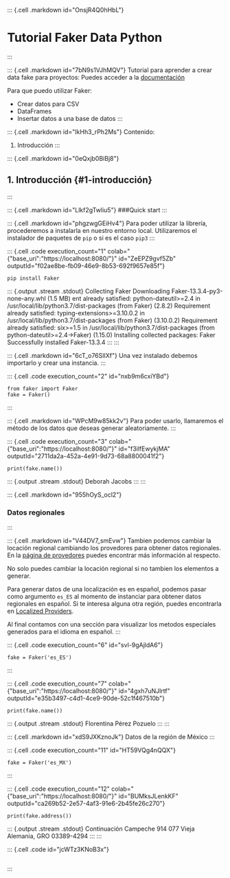 

::: {.cell .markdown id="OnsjR4Q0hHbL"}
# Tutorial Faker Data Python
:::

::: {.cell .markdown id="7bN9s1VJhMQV"}
Tutorial para aprender a crear data fake para proyectos: Puedes acceder
a la [documentación](https://faker.readthedocs.io/en/master/)

Para que puedo utilizar Faker:

-   Crear datos para CSV
-   DataFrames
-   Insertar datos a una base de datos
:::

::: {.cell .markdown id="IkHh3_rPh2Ms"}
Contenido:

1.  Introducción
:::

::: {.cell .markdown id="0eQxjb0BiBj8"}
## 1. Introducción {#1-introducción}
:::

::: {.cell .markdown id="Llkf2gTwliu5"}
\#\#\#Quick start
:::

::: {.cell .markdown id="phgzwgGEiHv4"}
Para poder utilizar la librería, procederemos a instalarla en nuestro
entorno local. Utilizaremos el instalador de paquetes de `pip` o si es
el caso `pip3`
:::

::: {.cell .code execution_count="1" colab="{\"base_uri\":\"https://localhost:8080/\"}" id="ZeEPZ9gvf5Zb" outputId="f02ae8be-fb09-46e9-8b53-692f9657e85f"}
``` {.python}
pip install Faker
```

::: {.output .stream .stdout}
    Collecting Faker
      Downloading Faker-13.3.4-py3-none-any.whl (1.5 MB)
    ent already satisfied: python-dateutil>=2.4 in /usr/local/lib/python3.7/dist-packages (from Faker) (2.8.2)
    Requirement already satisfied: typing-extensions>=3.10.0.2 in /usr/local/lib/python3.7/dist-packages (from Faker) (3.10.0.2)
    Requirement already satisfied: six>=1.5 in /usr/local/lib/python3.7/dist-packages (from python-dateutil>=2.4->Faker) (1.15.0)
    Installing collected packages: Faker
    Successfully installed Faker-13.3.4
:::
:::

::: {.cell .markdown id="6cT_o76SlIXf"}
Una vez instalado debemos importarlo y crear una instancia.
:::

::: {.cell .code execution_count="2" id="nxb9m6cxiYBd"}
``` {.python}
from faker import Faker
fake = Faker()
```
:::

::: {.cell .markdown id="WPcM9w85kk2v"}
Para poder usarlo, llamaremos el método de los datos que deseas generar
aleatoriamente.
:::

::: {.cell .code execution_count="3" colab="{\"base_uri\":\"https://localhost:8080/\"}" id="f3ilfEwykjMA" outputId="2711da2a-452a-4e91-9d73-68a8800041f2"}
``` {.python}
print(fake.name())
```

::: {.output .stream .stdout}
    Deborah Jacobs
:::
:::

::: {.cell .markdown id="955hOyS_ocl2"}
### Datos regionales
:::

::: {.cell .markdown id="V44DV7_smEvw"}
Tambien podemos cambiar la locación regional cambiando los provedores
para obtener datos regionales. En la [página de
provedores](https://faker.readthedocs.io/en/stable/providers.html)
puedes encontrar más información al respecto.

No solo puedes cambiar la locación regional si no tambien los elementos
a generar.

Para generar datos de una localización es en español, podemos pasar como
argumento `es_ES` al momento de instanciar para obtener datos regionales
en español. Si te interesa alguna otra región, puedes encontrarla en
[Localized
Providers](https://faker.readthedocs.io/en/stable/locales.html).

Al final contamos con una sección para visualizar los metodos especiales
generados para el idioma en español.
:::

::: {.cell .code execution_count="6" id="svl-9gAjldA6"}
``` {.python}
fake = Faker('es_ES')
```
:::

::: {.cell .code execution_count="7" colab="{\"base_uri\":\"https://localhost:8080/\"}" id="4gxh7uNJlrtf" outputId="e35b3497-c4d1-4ce9-90de-52c1f467510b"}
``` {.python}
print(fake.name())
```

::: {.output .stream .stdout}
    Florentina Pérez Pozuelo
:::
:::

::: {.cell .markdown id="xdS9JXKznoJk"}
Datos de la región de México
:::

::: {.cell .code execution_count="11" id="HT59VQg4nQQX"}
``` {.python}
fake = Faker('es_MX')
```
:::

::: {.cell .code execution_count="12" colab="{\"base_uri\":\"https://localhost:8080/\"}" id="BUMksJLenkKF" outputId="ca269b52-2e57-4af3-91e6-2b45fe26c270"}
``` {.python}
print(fake.address())
```

::: {.output .stream .stdout}
    Continuación Campeche 914 077
    Vieja Alemania, GRO 03389-4294
:::
:::

::: {.cell .code id="jcWTz3KNoB3x"}
``` {.python}
```
:::
